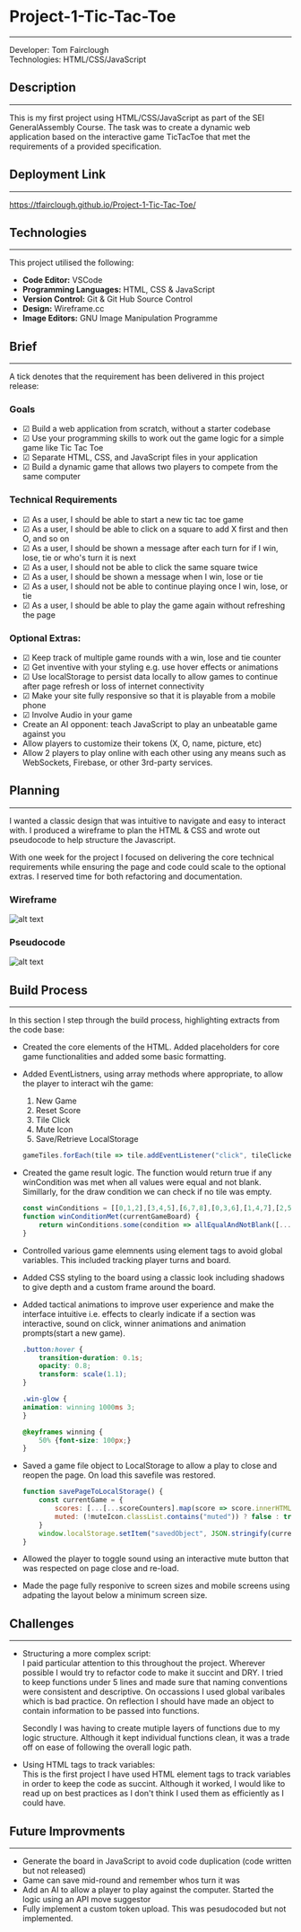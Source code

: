 # Project-1-Tic-Tac-Toe
---

Developer: Tom Fairclough <br>
Technologies: HTML/CSS/JavaScript


## Description
- - -

This is my first project using HTML/CSS/JavaScript as part of the SEI GeneralAssembly Course. The task was to create a dynamic web application based on the interactive game TicTacToe that met the requirements of a provided specification.

## Deployment Link
- - - 
https://tfairclough.github.io/Project-1-Tic-Tac-Toe/

## Technologies
- - -
This project utilised the following:
- **Code Editor:** VSCode
- **Programming Languages:** HTML, CSS & JavaScript
- **Version Control:** Git & Git Hub Source Control
- **Design:** Wireframe.cc
- **Image Editors:** GNU Image Manipulation Programme

## Brief
- - - 

A tick denotes that the requirement has been delivered in this project release: 
### Goals
- &#x2611; Build a web application from scratch, without a starter codebase
- &#x2611; Use your programming skills to work out the game logic for a simple game like Tic Tac Toe
- &#x2611; Separate HTML, CSS, and JavaScript files in your application
- &#x2611; Build a dynamic game that allows two players to compete from the same computer

### Technical Requirements
- &#x2611; As a user, I should be able to start a new tic tac toe game
- &#x2611; As a user, I should be able to click on a square to add X first and then O, and so on
- &#x2611; As a user, I should be shown a message after each turn for if I win, lose, tie or who's turn it is next
- &#x2611; As a user, I should not be able to click the same square twice
- &#x2611; As a user, I should be shown a message when I win, lose or tie
- &#x2611; As a user, I should not be able to continue playing once I win, lose, or tie
- &#x2611; As a user, I should be able to play the game again without refreshing the page

### Optional Extras: 
- &#x2611; Keep track of multiple game rounds with a win, lose and tie counter
- &#x2611; Get inventive with your styling e.g. use hover effects or animations
- &#x2611; Use localStorage to persist data locally to allow games to continue after page refresh or loss of internet connectivity
- &#x2611; Make your site fully responsive so that it is playable from a mobile phone
- &#x2611; Involve Audio in your game
- Create an AI opponent: teach JavaScript to play an unbeatable game against you
- Allow players to customize their tokens (X, O, name, picture, etc)
- Allow 2 players to play online with each other using any means such as WebSockets, Firebase, or other 3rd-party services.



## Planning
- - -

I wanted a classic design that was intuitive to navigate and easy to interact with. I produced a wireframe to plan the HTML & CSS and wrote out pseudocode to help structure the Javascript. 

With one week for the project I focused on delivering the core technical requirements while ensuring the page and code could scale to the optional extras. I reserved time for both refactoring and documentation.

### Wireframe

![alt text](/Images/Wireframe.png)

### Pseudocode 

![alt text](/Images/Pseudocode.png)

##  Build Process

- - -
In this section I step through the build process, highlighting extracts from the code base:

- Created the core elements of the HTML. Added placeholders for core game functionalities and added some basic formatting.

- Added EventListners, using array methods where appropriate, to allow the player to interact wih the game:
    1. New Game
    2. Reset Score
    3. Tile Click 
    4. Mute Icon
    5. Save/Retrieve LocalStorage

    ```JavaScript
    gameTiles.forEach(tile => tile.addEventListener("click", tileClicked))
    ```

- Created the game result logic. The function would return true if any winCondition was met when all values were equal and not blank. Simillarly, for the draw condition we can check if no tile was empty.

    ```JavaScript
    const winConditions = [[0,1,2],[3,4,5],[6,7,8],[0,3,6],[1,4,7],[2,5,8],[0,4,8],[2,4,6]]
    function winConditionMet(currentGameBoard) {
        return winConditions.some(condition => allEqualAndNotBlank([...condition.map(index => currentGameBoard[index])]))
    }
    ```

- Controlled various game elemnents using element tags to avoid global variables. This included tracking player turns and board.

- Added CSS styling to the board using a classic look including shadows to give depth and a custom frame around the board.

- Added tactical animations to improve user experience and make the interface intuitive i.e. effects to clearly indicate if a section was interactive, sound on click, winner animations and animation prompts(start a new game). 

    ```CSS
    .button:hover {
        transition-duration: 0.1s;
        opacity: 0.8;
        transform: scale(1.1);
    }

    .win-glow { 
    animation: winning 1000ms 3;
    }

    @keyframes winning {
        50% {font-size: 100px;}
    }
    ```

- Saved a game file object to LocalStorage to allow a play to close and reopen the page. On load this savefile was restored.
    ```JavaScript
    function savePageToLocalStorage() {
        const currentGame = {
            scores: [...[...scoreCounters].map(score => score.innerHTML)],
            muted: (!muteIcon.classList.contains("muted")) ? false : true,
        }
        window.localStorage.setItem("savedObject", JSON.stringify(currentGame))
    }
    ```

- Allowed the player to toggle sound using an interactive mute button that was respected on page close and re-load.

- Made the page fully responive to screen sizes and mobile screens using adpating the layout below a minimum screen size.


## Challenges
- - -

- Structuring a more complex script: <br>
    I paid particular attention to this throughout the project. Wherever possible I would try to refactor code to make it succint and DRY. I tried to keep functions under 5 lines and made sure that naming conventions were consistent and descriptive. On occassions I used global varibales which is bad practice. On reflection I should have made an object to contain information to be passed into functions.

    Secondly I was having to create mutiple layers of functions due to my logic structure.  Although it kept individual functions clean, it was a trade off on ease of following the overall logic path. 

- Using HTML tags to track variables: <br>
    This is the first project I have used HTML element tags to track variables in order to keep the code as succint. Although it worked, I would like to read up on best practices as I don't think I used them as efficiently as I could have. 


##  Future Improvments
- - -

- Generate the board in JavaScript to avoid code duplication (code written but not released)
- Game can save mid-round and remember whos turn it was
- Add an AI to allow a player to play against the computer. Started the logic using an API move suggestor
- Fully implement a custom token upload. This was pesudocoded but not implemented.  